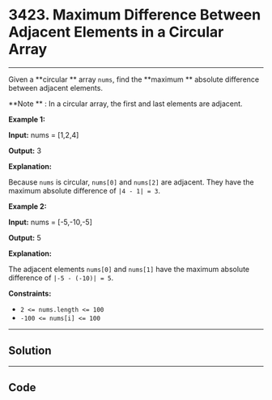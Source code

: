# 3423. Maximum Difference Between Adjacent Elements in a Circular Array

---

Given a **circular ** array `nums`, find the **maximum ** absolute difference between adjacent elements.

**Note ** : In a circular array, the first and last elements are adjacent.

 

**Example 1:**

**Input:** nums = [1,2,4]

**Output:** 3

**Explanation:**

Because `nums` is circular, `nums[0]` and `nums[2]` are adjacent. They have the maximum absolute difference of `|4 - 1| = 3`.

**Example 2:**

**Input:** nums = [-5,-10,-5]

**Output:** 5

**Explanation:**

The adjacent elements `nums[0]` and `nums[1]` have the maximum absolute difference of `|-5 - (-10)| = 5`.

 

**Constraints:**

  * `2 <= nums.length <= 100`
  * `-100 <= nums[i] <= 100`

---

## Solution



---

## Code
```python


```